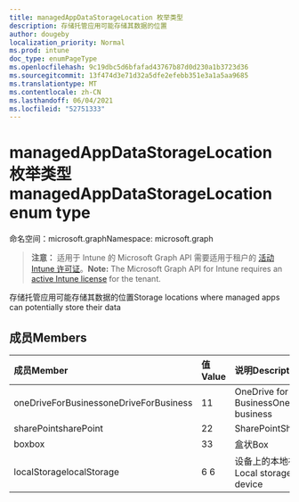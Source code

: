 ```yaml
---
title: managedAppDataStorageLocation 枚举类型
description: 存储托管应用可能存储其数据的位置
author: dougeby
localization_priority: Normal
ms.prod: intune
doc_type: enumPageType
ms.openlocfilehash: 9c19dbc5d6bfafad43767b87d0d230a1b3723d36
ms.sourcegitcommit: 13f474d3e71d32a5dfe2efebb351e3a1a5aa9685
ms.translationtype: MT
ms.contentlocale: zh-CN
ms.lasthandoff: 06/04/2021
ms.locfileid: "52751333"
---
```

# <a name="managedappdatastoragelocation-enum-type"></a><span data-ttu-id="14d65-103">managedAppDataStorageLocation 枚举类型</span><span class="sxs-lookup"><span data-stu-id="14d65-103">managedAppDataStorageLocation enum type</span></span>

<span data-ttu-id="14d65-104">命名空间：microsoft.graph</span><span class="sxs-lookup"><span data-stu-id="14d65-104">Namespace: microsoft.graph</span></span>

> <span data-ttu-id="14d65-105">**注意：** 适用于 Intune 的 Microsoft Graph API 需要适用于租户的 [活动 Intune 许可证](https://go.microsoft.com/fwlink/?linkid=839381)。</span><span class="sxs-lookup"><span data-stu-id="14d65-105">**Note:** The Microsoft Graph API for Intune requires an [active Intune license](https://go.microsoft.com/fwlink/?linkid=839381) for the tenant.</span></span>

<span data-ttu-id="14d65-106">存储托管应用可能存储其数据的位置</span><span class="sxs-lookup"><span data-stu-id="14d65-106">Storage locations where managed apps can potentially store their data</span></span>

## <a name="members"></a><span data-ttu-id="14d65-107">成员</span><span class="sxs-lookup"><span data-stu-id="14d65-107">Members</span></span>
|<span data-ttu-id="14d65-108">成员</span><span class="sxs-lookup"><span data-stu-id="14d65-108">Member</span></span>|<span data-ttu-id="14d65-109">值</span><span class="sxs-lookup"><span data-stu-id="14d65-109">Value</span></span>|<span data-ttu-id="14d65-110">说明</span><span class="sxs-lookup"><span data-stu-id="14d65-110">Description</span></span>|
|:---|:---|:---|
|<span data-ttu-id="14d65-111">oneDriveForBusiness</span><span class="sxs-lookup"><span data-stu-id="14d65-111">oneDriveForBusiness</span></span>|<span data-ttu-id="14d65-112">1</span><span class="sxs-lookup"><span data-stu-id="14d65-112">1</span></span>|<span data-ttu-id="14d65-113">OneDrive for Business</span><span class="sxs-lookup"><span data-stu-id="14d65-113">OneDrive for business</span></span>|
|<span data-ttu-id="14d65-114">sharePoint</span><span class="sxs-lookup"><span data-stu-id="14d65-114">sharePoint</span></span>|<span data-ttu-id="14d65-115">2</span><span class="sxs-lookup"><span data-stu-id="14d65-115">2</span></span>|<span data-ttu-id="14d65-116">SharePoint</span><span class="sxs-lookup"><span data-stu-id="14d65-116">SharePoint</span></span>|
|<span data-ttu-id="14d65-117">box</span><span class="sxs-lookup"><span data-stu-id="14d65-117">box</span></span>|<span data-ttu-id="14d65-118">3</span><span class="sxs-lookup"><span data-stu-id="14d65-118">3</span></span>|<span data-ttu-id="14d65-119">盒状</span><span class="sxs-lookup"><span data-stu-id="14d65-119">Box</span></span>|
|<span data-ttu-id="14d65-120">localStorage</span><span class="sxs-lookup"><span data-stu-id="14d65-120">localStorage</span></span>|<span data-ttu-id="14d65-121">6 </span><span class="sxs-lookup"><span data-stu-id="14d65-121">6</span></span>|<span data-ttu-id="14d65-122">设备上的本地存储</span><span class="sxs-lookup"><span data-stu-id="14d65-122">Local storage on the device</span></span>|




